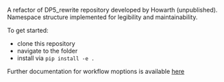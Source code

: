 A refactor of DP5_rewrite repository developed by Howarth (unpublished). Namespace structure implemented for legibility and maintainability. 

To get started:
- clone this repository
- navigate to the folder
- install via `pip install -e .`

Further documentation for workflow moptions is available [here](https://ruslankotl.github.io/DP5/)